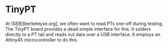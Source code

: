 # TinyPT
At (SEB)[berkeleyse.org], we often want to read PTs one-off during testing. The TinyPT board provides a dead simple interface for this. It solders directly to a PT tail and reads out data over a USB interface. It employs an Attiny45 microcontroller to do this.